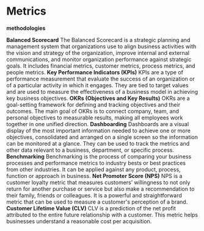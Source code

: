 # Metrics

**methodologies**

**Balanced Scorecard**
The Balanced Scorecard is a strategic planning and management system that organizations use to align business activities with the vision and strategy of the organization, improve internal and external communications, and monitor organization performance against strategic goals. It includes financial metrics, customer metrics, process metrics, and people metrics.
**Key Performance Indicators (KPIs)**
KPIs are a type of performance measurement that evaluate the success of an organization or of a particular activity in which it engages. They are tied to target values and are used to measure the effectiveness of a business model in achieving key business objectives.
**OKRs (Objectives and Key Results)**
OKRs are a goal-setting framework for defining and tracking objectives and their outcomes. The main goal of OKRs is to connect company, team, and personal objectives to measurable results, making all employees work together in one unified direction.
**Dashboarding**
Dashboards are a visual display of the most important information needed to achieve one or more objectives, consolidated and arranged on a single screen so the information can be monitored at a glance. They can be used to track the metrics and other data relevant to a business, department, or specific process.
**Benchmarking**
Benchmarking is the process of comparing your business processes and performance metrics to industry bests or best practices from other industries. It can be applied against any product, process, function or approach in business.
**Net Promoter Score (NPS)**
NPS is a customer loyalty metric that measures customers’ willingness to not only return for another purchase or service but also make a recommendation to their family, friends or colleagues. It is a powerful and straightforward metric that can be used to measure a customer's perception of a brand.
**Customer Lifetime Value (CLV)**
CLV is a prediction of the net profit attributed to the entire future relationship with a customer. This metric helps businesses understand a reasonable cost per acquisition.